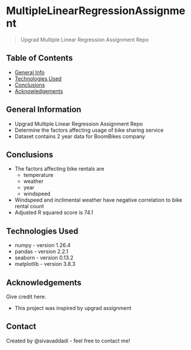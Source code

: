 # MultipleLinearRegressionAssignment
> Upgrad Multiple Linear Regression Assignment Repo

## Table of Contents
* [General Info](#general-information)
* [Technologies Used](#technologies-used)
* [Conclusions](#conclusions)
* [Acknowledgements](#acknowledgements)

## General Information
- Upgrad Multiple Linear Regression Assignment Repo
- Determine the factors affecting usage of bike sharing service
- Dataset contains 2 year data for BoomBikes company

## Conclusions
- The factors affecting bike rentals are
  - temperature
  - weather
  - year
  - windspeed
- Windspeed and inclimental weather have negative correlation to bike rental count
- Adjusted R squared score is 74.1

## Technologies Used
- numpy - version 1.26.4
- pandas - version 2.2.1
- seaborn - version 0.13.2
- matplotlib - version 3.8.3

## Acknowledgements
Give credit here.
- This project was inspired by upgrad assignment

## Contact
Created by @sivavaddadi - feel free to contact me!


<!-- Optional -->
<!-- ## License -->
<!-- This project is open source and available under the [... License](). -->

<!-- You don't have to include all sections - just the one's relevant to your project -->
